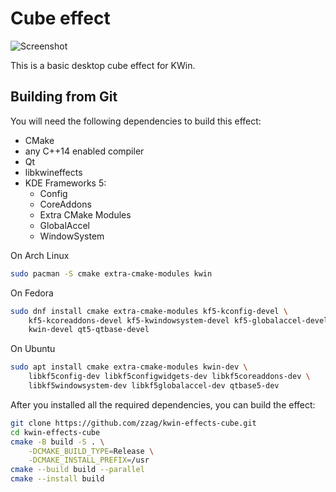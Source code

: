 # Cube effect

![Screenshot](data/screenshot.avif)

This is a basic desktop cube effect for KWin.


## Building from Git

You will need the following dependencies to build this effect:

* CMake
* any C++14 enabled compiler
* Qt
* libkwineffects
* KDE Frameworks 5:
    - Config
    - CoreAddons
    - Extra CMake Modules
    - GlobalAccel
    - WindowSystem

On Arch Linux

```sh
sudo pacman -S cmake extra-cmake-modules kwin
```

On Fedora

```sh
sudo dnf install cmake extra-cmake-modules kf5-kconfig-devel \
    kf5-kcoreaddons-devel kf5-kwindowsystem-devel kf5-globalaccel-devel \
    kwin-devel qt5-qtbase-devel
```

On Ubuntu

```sh
sudo apt install cmake extra-cmake-modules kwin-dev \
    libkf5config-dev libkf5configwidgets-dev libkf5coreaddons-dev \
    libkf5windowsystem-dev libkf5globalaccel-dev qtbase5-dev
```

After you installed all the required dependencies, you can build
the effect:

```sh
git clone https://github.com/zzag/kwin-effects-cube.git
cd kwin-effects-cube
cmake -B build -S . \
    -DCMAKE_BUILD_TYPE=Release \
    -DCMAKE_INSTALL_PREFIX=/usr
cmake --build build --parallel
cmake --install build
```
